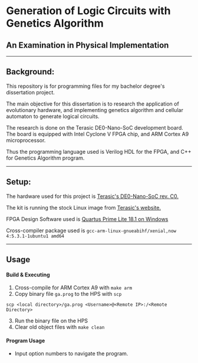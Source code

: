 # Generation of Logic Circuits with Genetics Algorithm
## An Examination in Physical Implementation

-----

## Background:

This repository is for programming files for my bachelor degree's dissertation project.

The main objective for this dissertation is to research the application of evolutionary hardware, and implementing genetics algorithm and cellular automaton to generate logical circuits.

The research is done on the Terasic DE0-Nano-SoC development board. The board is equipped with Intel Cyclone V FPGA chip, and ARM Cortex A9 microprocessor.

Thus the programming language used is Verilog HDL for the FPGA, and C++ for Genetics Algorithm program.

-----

## Setup:

The hardware used for this project is [Terasic's DE0-Nano-SoC rev. C0.](https://www.terasic.com.tw/cgi-bin/page/archive.pl?Language=English&CategoryNo=205&No=941)

The kit is running the stock Linux image from [Terasic's website.](https://www.terasic.com.tw/cgi-bin/page/archive.pl?Language=English&CategoryNo=205&No=941&PartNo=4)

FPGA Design Software used is [Quartus Prime Lite 18.1 on Windows](http://fpgasoftware.intel.com/?edition=lite)

Cross-compiler package used is `gcc-arm-linux-gnueabihf/xenial,now 4:5.3.1-1ubuntu1 amd64`

-----

## Usage

#### Build & Executing

1. Cross-compile for ARM Cortex A9 with `make arm`
2. Copy binary file `ga.prog` to the HPS with `scp`

 `scp <local directory>/ga.prog <Username>@<Remote IP>:/<Remote Directory>`

3. Run the binary file on the HPS
4. Clear old object files with `make clean`

#### Program Usage

* Input option numbers to navigate the program.
